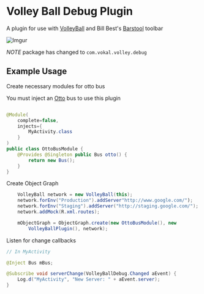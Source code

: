 Volley Ball Debug Plugin
========
A plugin for use with [VolleyBall](../README.md) and Bill Best's [Barstool] toolbar

![Imgur](http://i.imgur.com/tkRzl7Ol.png)

*NOTE* package has changed to `com.vokal.volley.debug`

Example Usage
----

Create necessary modules for otto bus

You must inject an [Otto] bus to use this plugin

~~~~java

@Module(
    complete=false,
    injects={
        MyActivity.class
    }
)
public class OttoBusModule {
    @Provides @Singleton public Bus otto() {
        return new Bus();
    }
}
~~~~

Create Object Graph

~~~~java
    VolleyBall network = new VolleyBall(this);
    network.forEnv("Production").addServer"http://www.google.com/");
    network.forEnv("Staging").addServer("http://staging.google.com/");
    network.addMock(R.xml.routes);

    mObjectGraph = ObjectGraph.create(new OttoBusModule(), new
        VolleyBallPlugin(), network);
~~~~

Listen for change callbacks

~~~~java
// In MyActivity

@Inject Bus mBus;

@Subscribe void serverChange(VolleyBallDebug.Changed aEvent) {
    Log.d("MyActivity", "New Server: " + aEvent.server);
}
~~~~

[Barstool]: http://www.github.com/wmbest2/Barstool 
[Otto]: http://square.github.io/otto/ 
